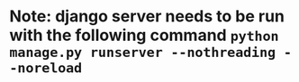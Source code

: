 # Note: django server needs to be run with the following command `python manage.py runserver --nothreading --noreload`
